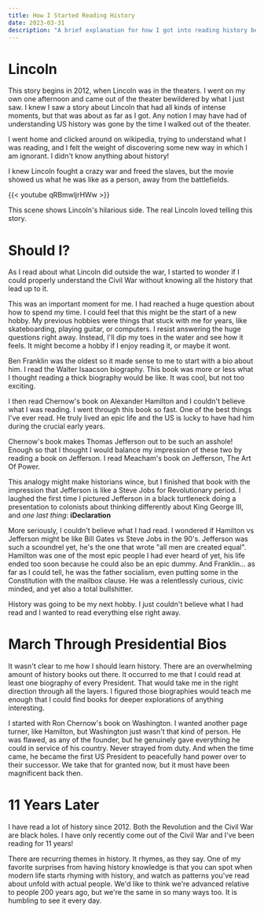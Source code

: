 ```yaml
---
title: How I Started Reading History
date: 2023-03-31
description: "A brief explanation for how I got into reading history before I was an old man."
---
```


# Lincoln

This story begins in 2012, when Lincoln was in the theaters. I went on my own one afternoon and came out of the theater bewildered by what I just saw. I knew I saw a story about Lincoln that had all kinds of intense moments, but that was about as far as I got. Any notion I may have had of understanding US history was gone by the time I walked out of the theater.

I went home and clicked around on wikipedia, trying to understand what I was reading, and I felt the weight of discovering some new way in which I am ignorant. I didn't know anything about history!

I knew Lincoln fought a crazy war and freed the slaves, but the movie showed us what he was like as a person, away from the battlefields.

{{< youtube qRBmwljrHWw >}}

This scene shows Lincoln's hilarious side. The real Lincoln loved telling this story.


# Should I?

As I read about what Lincoln did outside the war, I started to wonder if I could properly understand the Civil War without knowing all the history that lead up to it.

This was an important moment for me. I had reached a huge question about how to spend my time. I could feel that this might be the start of a new hobby. My previous hobbies were things that stuck with me for years, like skateboarding, playing guitar, or computers. I resist answering the huge questions right away. Instead, I'll dip my toes in the water and see how it feels. It might become a hobby if I enjoy reading it, or maybe it wont.

Ben Franklin was the oldest so it made sense to me to start with a bio about him. I read the Walter Isaacson biography. This book was more or less what I thought reading a thick biography would be like. It was cool, but not too exciting.

I then read Chernow's book on Alexander Hamilton and I couldn't believe what I was reading. I went through this book so fast. One of the best things I've ever read. He truly lived an epic life and the US is lucky to have had him during the crucial early years.

Chernow's book makes Thomas Jefferson out to be such an asshole! Enough so that I thought I would balance my impression of these two by reading a book on Jefferson. I read Meacham's book on Jefferson, The Art Of Power.

This analogy might make historians wince, but I finished that book with the impression that Jefferson is like a Steve Jobs for Revolutionary period. I laughed the first time I pictured Jefferson in a black turtleneck doing a presentation to colonists about thinking differently about King George III, and _one last thing_: **iDeclaration**

More seriously, I couldn't believe what I had read. I wondered if Hamilton vs Jefferson might be like Bill Gates vs Steve Jobs in the 90's. Jefferson was such a scoundrel yet, he's the one that wrote "all men are created equal". Hamilton was one of the most epic people I had ever heard of yet, his life ended too soon because he could also be an epic dummy. And Franklin... as far as I could tell, he was the father socialism, even putting some in the Constitution with the mailbox clause. He was a relentlessly curious, civic minded, and yet also a total bullshitter.

History was going to be my next hobby. I just couldn't believe what I had read and I wanted to read everything else right away.


# March Through Presidential Bios

It wasn't clear to me how I should learn history. There are an overwhelming amount of history books out there. It occurred to me that I could read at least one biography of every President. That would take me in the right direction through all the layers. I figured those biographies would teach me enough that I could find books for deeper explorations of anything interesting.

I started with Ron Chernow's book on Washington. I wanted another page turner, like Hamilton, but Washington just wasn't that kind of person. He was flawed, as any of the founder, but he genuinely gave everything he could in service of his country. Never strayed from duty. And when the time came, he became the first US President to peacefully hand power over to their successor. We take that for granted now, but it must have been magnificent back then.


# 11 Years Later

I have read a lot of history since 2012. Both the Revolution and the Civil War are black holes. I have only recently come out of the Civil War and I've been reading for 11 years!

There are recurring themes in history. It rhymes, as they say. One of my favorite surprises from having history knowledge is that you can spot when modern life starts rhyming with history, and watch as patterns you've read about unfold with actual people. We'd like to think we're advanced relative to people 200 years ago, but we're the same in so many ways too. It is humbling to see it every day.

